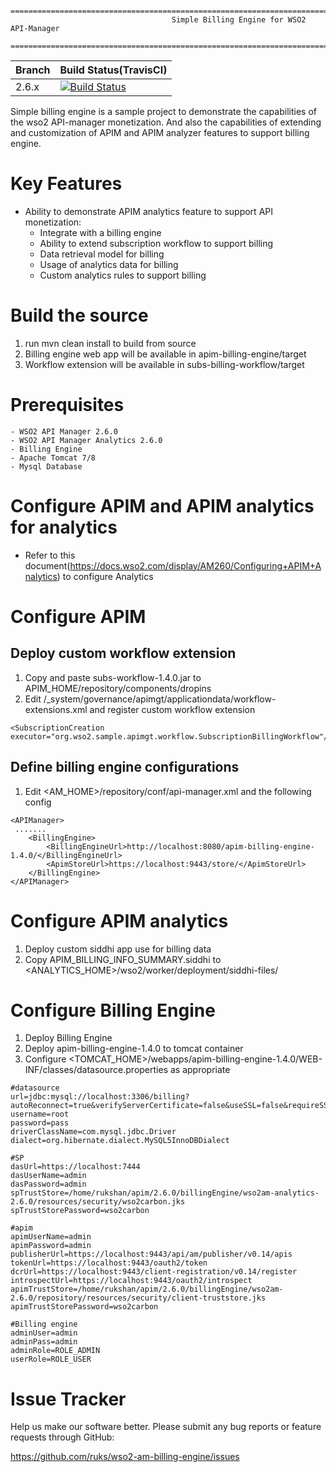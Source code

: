         ================================================================================
                                        Simple Billing Engine for WSO2 API-Manager
        ================================================================================

|  Branch | Build Status(TravisCI) |
| :------------ |:-------------
| 2.6.x      | [![Build Status](https://api.travis-ci.com/ruks/wso2-am-billing-engine.svg?branch=2.6.x)](https://travis-ci.com/ruks/wso2-am-billing-engine) |

Simple billing engine is a sample project to demonstrate the capabilities of the wso2 API-manager monetization. And also the capabilities
of extending and customization of APIM and APIM analyzer features to support billing engine.


Key Features
=============

* Ability to demonstrate APIM analytics feature to support API monetization:        
    - Integrate with a billing engine
    - Ability to extend subscription workflow to support billing
    - Data retrieval model for billing
    - Usage of analytics data for billing
    - Custom analytics rules to support billing           
    
Build the source
==================================
1. run mvn clean install to build from source
2. Billing engine web app will be available in apim-billing-engine/target
3. Workflow extension will be available in subs-billing-workflow/target

 Prerequisites
 ==================================
 
    - WSO2 API Manager 2.6.0
    - WSO2 API Manager Analytics 2.6.0
    - Billing Engine
    - Apache Tomcat 7/8
    - Mysql Database
    
 # Configure APIM and APIM analytics for analytics 
 - Refer to this document(https://docs.wso2.com/display/AM260/Configuring+APIM+Analytics) to configure Analytics
 
 # Configure APIM
 ## Deploy custom workflow extension
 
 1. Copy and paste subs-workflow-1.4.0.jar to APIM_HOME/repository/components/dropins
 2. Edit /_system/governance/apimgt/applicationdata/workflow-extensions.xml and register custom workflow extension
 ```
 <SubscriptionCreation executor="org.wso2.sample.apimgt.workflow.SubscriptionBillingWorkflow"/>
 ```
 
 ## Define billing engine configurations
 1. Edit <AM_HOME>/repository/conf/api-manager.xml and the following config
 ```
 <APIManager>
  .......
     <BillingEngine>
         <BillingEngineUrl>http://localhost:8080/apim-billing-engine-1.4.0/</BillingEngineUrl>
         <ApimStoreUrl>https://localhost:9443/store/</ApimStoreUrl>
     </BillingEngine>    
 </APIManager>
```
 
 # Configure APIM analytics
  
 1. Deploy custom siddhi app use for billing data
 2. Copy APIM_BILLING_INFO_SUMMARY.siddhi to <ANALYTICS_HOME>/wso2/worker/deployment/siddhi-files/
 
 # Configure Billing Engine
 
 1. Deploy Billing Engine
 2. Deploy apim-billing-engine-1.4.0 to tomcat container
 3. Configure <TOMCAT_HOME>/webapps/apim-billing-engine-1.4.0/WEB-INF/classes/datasource.properties as appropriate
 ```
 #datasource
 url=jdbc:mysql://localhost:3306/billing?autoReconnect=true&verifyServerCertificate=false&useSSL=false&requireSSL=false
 username=root
 password=pass
 driverClassName=com.mysql.jdbc.Driver
 dialect=org.hibernate.dialect.MySQL5InnoDBDialect
 
 #SP
 dasUrl=https://localhost:7444
 dasUserName=admin
 dasPassword=admin
 spTrustStore=/home/rukshan/apim/2.6.0/billingEngine/wso2am-analytics-2.6.0/resources/security/wso2carbon.jks
 spTrustStorePassword=wso2carbon
 
 #apim
 apimUserName=admin
 apimPassword=admin
 publisherUrl=https://localhost:9443/api/am/publisher/v0.14/apis
 tokenUrl=https://localhost:9443/oauth2/token
 dcrUrl=https://localhost:9443/client-registration/v0.14/register
 introspectUrl=https://localhost:9443/oauth2/introspect
 apimTrustStore=/home/rukshan/apim/2.6.0/billingEngine/wso2am-2.6.0/repository/resources/security/client-truststore.jks
 apimTrustStorePassword=wso2carbon
 
 #Billing engine
 adminUser=admin
 adminPass=admin
 adminRole=ROLE_ADMIN
 userRole=ROLE_USER
 ```

# Issue Tracker

Help us make our software better. Please submit any bug reports or feature
requests through GitHub:

   https://github.com/ruks/wso2-am-billing-engine/issues
   
